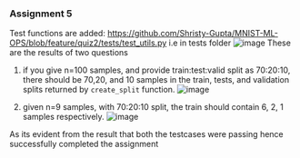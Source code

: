 
### Assignment 5
Test functions are added: https://github.com/Shristy-Gupta/MNIST-ML-OPS/blob/feature/quiz2/tests/test_utils.py i.e in tests folder
![image](https://user-images.githubusercontent.com/26459890/136525741-51407ff7-f1f1-476d-b3b7-071e200f39ae.png)
These are the results of two questions 
1. if you give n=100 samples, and provide train:test:valid split as 70:20:10, there should be 70,20, and 10 samples in the train, tests, and validation splits returned by `create_split` function.
![image](https://user-images.githubusercontent.com/26459890/136527706-f07580bd-1a87-4b69-8977-3601294a3848.png)

2. given n=9 samples, with 70:20:10 split, the train should contain 6, 2, 1 samples respectively.
![image](https://user-images.githubusercontent.com/26459890/136527821-5a734976-665a-4913-b3f3-56932461a4f1.png)

As its evident from the result that both the testcases were passing hence successfully completed the assignment


